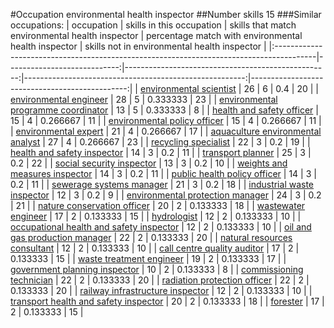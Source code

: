 #Occupation environmental health inspector
##Number skills 15
###Similar occupations:
| occupation                                                                              |   skills in this occupation |   skills that match environmental health inspector |   percentage match with environmental health inspector |   skills not in environmental health inspector |
|:----------------------------------------------------------------------------------------|----------------------------:|---------------------------------------------------:|-------------------------------------------------------:|-----------------------------------------------:|
| [environmental scientist](environmental_scientist.md)                                   |                          26 |                                                  6 |                                               0.4      |                                             20 |
| [environmental engineer](environmental_engineer.md)                                     |                          28 |                                                  5 |                                               0.333333 |                                             23 |
| [environmental programme coordinator](environmental_programme_coordinator.md)           |                          13 |                                                  5 |                                               0.333333 |                                              8 |
| [health and safety officer](health_and_safety_officer.md)                               |                          15 |                                                  4 |                                               0.266667 |                                             11 |
| [environmental policy officer](environmental_policy_officer.md)                         |                          15 |                                                  4 |                                               0.266667 |                                             11 |
| [environmental expert](environmental_expert.md)                                         |                          21 |                                                  4 |                                               0.266667 |                                             17 |
| [aquaculture environmental analyst](aquaculture_environmental_analyst.md)               |                          27 |                                                  4 |                                               0.266667 |                                             23 |
| [recycling specialist](recycling_specialist.md)                                         |                          22 |                                                  3 |                                               0.2      |                                             19 |
| [health and safety inspector](health_and_safety_inspector.md)                           |                          14 |                                                  3 |                                               0.2      |                                             11 |
| [transport planner](transport_planner.md)                                               |                          25 |                                                  3 |                                               0.2      |                                             22 |
| [social security inspector](social_security_inspector.md)                               |                          13 |                                                  3 |                                               0.2      |                                             10 |
| [weights and measures inspector](weights_and_measures_inspector.md)                     |                          14 |                                                  3 |                                               0.2      |                                             11 |
| [public health policy officer](public_health_policy_officer.md)                         |                          14 |                                                  3 |                                               0.2      |                                             11 |
| [sewerage systems manager](sewerage_systems_manager.md)                                 |                          21 |                                                  3 |                                               0.2      |                                             18 |
| [industrial waste inspector](industrial_waste_inspector.md)                             |                          12 |                                                  3 |                                               0.2      |                                              9 |
| [environmental protection manager](environmental_protection_manager.md)                 |                          24 |                                                  3 |                                               0.2      |                                             21 |
| [nature conservation officer](nature_conservation_officer.md)                           |                          20 |                                                  2 |                                               0.133333 |                                             18 |
| [wastewater engineer](wastewater_engineer.md)                                           |                          17 |                                                  2 |                                               0.133333 |                                             15 |
| [hydrologist](hydrologist.md)                                                           |                          12 |                                                  2 |                                               0.133333 |                                             10 |
| [occupational health and safety inspector](occupational_health_and_safety_inspector.md) |                          12 |                                                  2 |                                               0.133333 |                                             10 |
| [oil and gas production manager](oil_and_gas_production_manager.md)                     |                          22 |                                                  2 |                                               0.133333 |                                             20 |
| [natural resources consultant](natural_resources_consultant.md)                         |                          12 |                                                  2 |                                               0.133333 |                                             10 |
| [call centre quality auditor](call_centre_quality_auditor.md)                           |                          17 |                                                  2 |                                               0.133333 |                                             15 |
| [waste treatment engineer](waste_treatment_engineer.md)                                 |                          19 |                                                  2 |                                               0.133333 |                                             17 |
| [government planning inspector](government_planning_inspector.md)                       |                          10 |                                                  2 |                                               0.133333 |                                              8 |
| [commissioning technician](commissioning_technician.md)                                 |                          22 |                                                  2 |                                               0.133333 |                                             20 |
| [radiation protection officer](radiation_protection_officer.md)                         |                          22 |                                                  2 |                                               0.133333 |                                             20 |
| [railway infrastructure inspector](railway_infrastructure_inspector.md)                 |                          12 |                                                  2 |                                               0.133333 |                                             10 |
| [transport health and safety inspector](transport_health_and_safety_inspector.md)       |                          20 |                                                  2 |                                               0.133333 |                                             18 |
| [forester](forester.md)                                                                 |                          17 |                                                  2 |                                               0.133333 |                                             15 |
